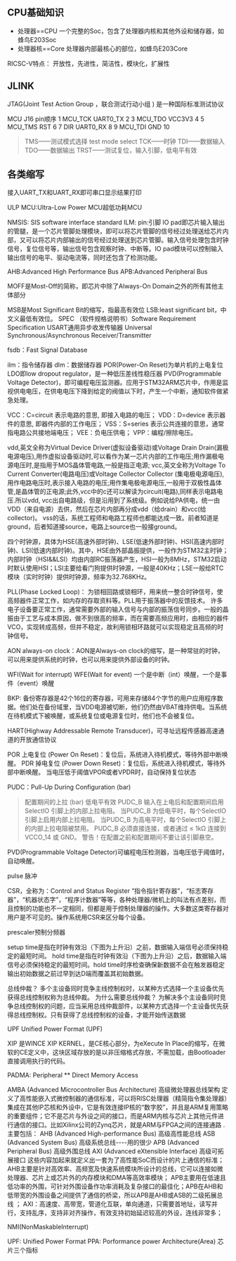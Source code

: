 ## CPU基础知识
- 处理器==CPU
  一个完整的Soc，包含了处理器内核和其他外设和储存器，如蜂鸟E203Soc
- 处理器核==Core
  处理器内部最核心的部位，如蜂鸟E203Core

RICSC-V特点：
开放性，先进性，简洁性，模块化，扩展性


## JLINK
JTAG(Joint Test Action Group ，联合测试行动小组 ) 是一种国际标准测试协议

MCU J16 pin顺序
   1 MCU_TCK     UART0_TX 2
   3 MCU_TDO     VCC3V3   4
   5 MCU_TMS     RST      6
   7 DIR         UART0_RX 8
   9 MCU_TDI     GND      10


> TMS——测试模式选择 test mode select
> TCK——时钟
> TDI——数据输入
> TDO——数据输出
> TRST——测试复位，输入引脚，低电平有效


## 各类缩写
接入UART_TX和UART_RX即可串口显示结果打印

ULP MCU:Ultra-Low Power MCU超低功耗MCU

NMSIS:  SIS software interface standard
ILM:
pin:引脚
IO pad即芯片输入输出的管腿，是一个芯片管脚处理模块，即可以将芯片管脚的信号经过处理送给芯片内部，又可以将芯片内部输出的信号经过处理送到芯片管脚。输入信号处理包含时钟信号，复位信号等，输出信号包含观察时钟、中断等。IO pad模块可以控制输入输出信号的电平、驱动电流等，同时还包含了检测功能。

AHB:Advanced High Performance Bus
APB:Advanced Peripheral Bus

MOFF是Most-Off的简称，即芯片中除了Always-On Domain之外的所有其他主体部分

MSB是Most Significant Bit的缩写，指最高有效位
LSB:least significant bit，中文义最低有效位。
SPEC （软件规格说明书）Software Requirement Specification
USART通用异步收发传输器 Universal  Synchronous/Asynchronous Receiver/Transmitter

fsdb：Fast Signal Database 

ilm：指令储存器
dlm：数据储存器 
POR(Power-On Reset)为单片机的上电复位
LDO即low dropout regulator，是一种低压差线性稳压器
PVD(Programmable Voltage Detector)，即可编程电压监测器。应用于STM32ARM芯片中，作用是监视供电电压，在供电电压下降到给定的阀值以下时，产生一个中断，通知软件做紧急处理。


VCC：C=circuit 表示电路的意思, 即接入电路的电压；
VDD：D=device 表示器件的意思, 即器件内部的工作电压；
VSS：S=series 表示公共连接的意思，通常指电路公共接地端电压；
VEE：负电压供电；
VPP：编程/擦除电压。

vdd,英文全称为Virtual Device Driver(虚拟设备驱动)或Voltage Drain Drain(漏极电源电压),用作虚拟设备驱动时,可以看作为某一芯片内部的工作电压;用作漏极电源电压时,是指用于MOS晶体管电路,一般是指正电源;
vcc,英文全称为Voltage To Current Converter(电路电压)或Voltage Collector Collector (集电极电源电压),用作电路电压时,表示接入电路的电压;用作集电极电源电压,一般用于双极性晶体管,是晶体管的正电源;此外,vcc中的c还可以解读为circuit(电路),同样表示电路电压.所以vdd, vcc出自电路级，但是沿用到了系统级。例如说给PA供电，统一由VDD（来自电源）去供，然后在芯片内部再分成vdd（给drain）和vcc(给collector)。
vss的话，系统工程师和电路工程师也都能达成一致。前者知道是ground，后者知道接source，电路上source也一般接ground。


四个时钟源，具体为HSE(高速外部时钟)、LSE(低速外部时钟)、HSI(高速内部时钟)、LSI(低速内部时钟)。其中，HSE由外部晶振提供，一般作为STM32主时钟；内部时钟（HSI&&LSI）均由内部RC振荡器产生，HSI一般为8MHz，STM32启动时默认使用HSI；LSI主要给看门狗提供时钟源，一般是40KHz；LSE一般给RTC模块（实时时钟）提供时钟源，频率为32.768KHz。


PLL(Phase Locked Loop)： 为锁相回路或锁相环，用来统一整合时钟信号，使高频器件正常工作，如内存的存取资料等。PLL用于振荡器中的反馈技术。 许多电子设备要正常工作，通常需要外部的输入信号与内部的振荡信号同步。一般的晶振由于工艺与成本原因，做不到很高的频率，而在需要高频应用时，由相应的器件VCO，实现转成高频，但并不稳定，故利用锁相环路就可以实现稳定且高频的时钟信号。

AON always-on clock：AON是Always-on clock的缩写，是一种常驻的时钟，可以用来提供系统的时钟，也可以用来提供外部设备的时钟。


WFI(Wait for interrupt)
WFE(Wait for event)
一个是中断（int）唤醒，一个是事件（event）唤醒

BKP:
   备份寄存器是42个16位的寄存器，可用来存储84个字节的用户应用程序数据。他们处在备份域里，当VDD电源被切断，他们仍然由VBAT维持供电。当系统在待机模式下被唤醒，或系统复位或电源复位时，他们也不会被复位。

HART(Highway Addressable Remote Transducer)，可寻址远程传感器高速通道的开放通信协议

POR 上电复位 (Power On Reset)：复位后，系统进入待机模式，等待外部中断唤醒。
PDR 掉电复位  (Power Down Reset)：复位后，系统进入待机模式，等待外部中断唤醒。
当电压低于阈值VPOR或者VPDR时，自动保持复位状态

PUDC：Pull-Up During Configuration (bar)
> 配置期间的上拉 (bar) 低电平有效 PUDC_B 输入在上电后和配置期间启用 SelectIO 引脚上的内部上拉电阻。
> 当PUDC_B 为低电平时，每个SelectIO 引脚上启用内部上拉电阻。
> 当PUDC_B 为高电平时，每个SelectIO 引脚上的内部上拉电阻被禁用。
> PUDC_B 必须直接连接，或者通过 ≤ 1kΩ 连接到 VCCO_14 或 GND。
> 警告！在配置之前和配置期间不要让该引脚悬空。

PVD(Programmable Voltage Detector)可编程电压检测器，当电压低于阈值时，自动唤醒。

pulse 脉冲

CSR，全称为：Control and Status Register “指令指针寄存器”，“标志寄存器”，“机器状态字”，“程序计数器”等等，各种处理器/微机上的叫法有点差别，而且控制的功能也不一定相同，但都是用于控制处理器的操作。大多数这类寄存器对用户是不可见的。操作系统用CSR来区分每个设备。

prescaler预制分频器

setup time是指在时钟有效沿（下图为上升沿）之前，数据输入端信号必须保持稳定的最短时间。
hold time是指在时钟有效沿（下图为上升沿）之后，数据输入端信号必须保持稳定的最短时间。hold time时序检查确保新数据不会在触发器稳定输出初始数据之前过早到达D端而覆盖其初始数据。


总线仲裁？
多个主设备同时竞争主线控制权时，以某种方式选择一个主设备优先获得总线控制权称为总线仲裁。
为什么需要总线仲裁？
为解决多个主设备同时竞争总线控制权的问题，应当采用总线仲裁部件，以某种方式选择一个主设备优先获得总线控制权。只有获得了总线控制权的设备，才能开始传送数据


UPF Unified Power Format (UPF) 

XIP 是WINCE XIP KERNEL，是CE核心部分，为eXecute In Place的缩写，在微软的CE定义中，这块区域存放的是以非压缩格式存放，不需加载，由Bootloader直接调用执行的代码。

PADMA: Peripheral ** Direct Memory Access


AMBA (Advanced Microcontroller Bus Architecture) 高级微处理器总线架构
定义了高性能嵌入式微控制器的通信标准，可以将RISC处理器（精简指令集处理器）集成在其他IP芯核和外设中，它是有效连接IP核的“数字胶”，并且是ARM复用策略的重要组件；它不是芯片与外设之间的接口，而是ARM内核与芯片上其他元件进行通信的接口。比如Xilinx公司的Zynq芯片，就是ARM与FPGA之间的连接通路 .主要包括：
AHB (Advanced High-performance Bus) 高级高性能总线
ASB (Advanced System Bus) 高级系统总线----用的很少
APB (Advanced Peripheral Bus) 高级外围总线
AXI (Advanced eXtensible Interface) 高级可拓展接口
这些内容加起来就定义出一套为了高性能SoC而设计的片上通信的标准；
AHB主要是针对高效率、高频宽及快速系统模块所设计的总线，它可以连接如微处理器、芯片上或芯片外的内存模块和DMA等高效率模块；
APB主要用在低速且低功率的外围，可针对外围设备作功率消耗及复杂接口的最佳化；APB在AHB和低带宽的外围设备之间提供了通信的桥梁，所以APB是AHB或ASB的二级拓展总线 ；
AXI：高速度、高带宽，管道化互联，单向通道，只需要首地址，读写并行，支持乱序，支持非对齐操作，有效支持初始延迟较高的外设，连线非常多；

NMI(NonMaskableInterrupt)

UPF: Unified Power Format
PPA: Porformance power Architecture(Area) 芯片三个指标
